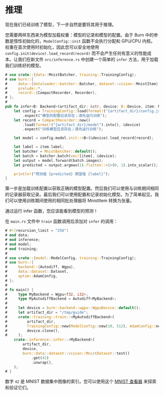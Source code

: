 # 推理

现在我们已经训练了模型，下一步自然是要将其用于推理。

您需要两样东西来为模型加载权重：模型的记录和模型的配置。由于 Burn 中的参数是惰性初始化的，`ModelConfig::init` 函数不会执行分配和 GPU/CPU 内核。权重在首次使用时初始化，因此您可以安全地使用 `config.init(device).load_record(record)` 而不会产生任何有意义的性能成本。让我们在新文件 `src/inference.rs` 中创建一个简单的 `infer` 方法，用于加载我们训练好的模型。

```rust , ignore
# use crate::{data::MnistBatcher, training::TrainingConfig};
# use burn::{
#     data::{dataloader::batcher::Batcher, dataset::vision::MnistItem},
#     prelude::*,
#     record::{CompactRecorder, Recorder},
# };
# 
pub fn infer<B: Backend>(artifact_dir: &str, device: B::Device, item: MnistItem) {
    let config = TrainingConfig::load(format!("{artifact_dir}/config.json"))
        .expect("模型的配置应该存在；请先运行训练");
    let record = CompactRecorder::new()
        .load(format!("{artifact_dir}/model").into(), &device)
        .expect("训练模型应该存在；请先运行训练");

    let model = config.model.init::<B>(&device).load_record(record);

    let label = item.label;
    let batcher = MnistBatcher::default();
    let batch = batcher.batch(vec![item], &device);
    let output = model.forward(batch.images);
    let predicted = output.argmax(1).flatten::<1>(0, 1).into_scalar();

    println!("预测值 {predicted} 期望值 {label}");
}
```

第一步是加载训练配置以获取正确的模型配置。然后我们可以使用与训练期间相同的记录器获取记录。最后我们可以使用配置和记录初始化模型。为了简单起见，我们可以使用训练期间使用的相同批处理器将 MnistItem 转换为张量。

通过运行 infer 函数，您应该能看到模型的预测！

在 `main.rs` 文件中 `train` 函数调用后添加对 `infer` 的调用：

```rust , ignore
# #![recursion_limit = "256"]
# mod data;
# mod inference;
# mod model;
# mod training;
# 
# use crate::{model::ModelConfig, training::TrainingConfig};
# use burn::{
#     backend::{Autodiff, Wgpu},
#     data::dataset::Dataset,
#     optim::AdamConfig,
# };
# 
# fn main() {
#     type MyBackend = Wgpu<f32, i32>;
#     type MyAutodiffBackend = Autodiff<MyBackend>;
# 
#     let device = burn::backend::wgpu::WgpuDevice::default();
#     let artifact_dir = "/tmp/guide";
#     crate::training::train::<MyAutodiffBackend>(
#         artifact_dir,
#         TrainingConfig::new(ModelConfig::new(10, 512), AdamConfig::new()),
#         device.clone(),
#     );
    crate::inference::infer::<MyBackend>(
        artifact_dir,
        device,
        burn::data::dataset::vision::MnistDataset::test()
            .get(42)
            .unwrap(),
    );
# }
```

数字 `42` 是 MNIST 数据集中图像的索引。您可以使用这个 [MNIST 查看器](https://observablehq.com/@davidalber/mnist-viewer) 来探索和验证它们。